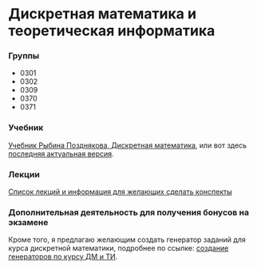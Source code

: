 # Дискретная математика и теоретическая информатика

### Группы

* 0301
* 0302
* 0309
* 0370
* 0371

### Учебник

[Учебник Рыбина Позднякова, Дискретная математика](Rybin-Pozdnkov-20-06-2021.pdf),
или вот здесь [последняя актуальная версия](https://yadi.sk/i/paiCA3hgmTg-fw).

### Лекции

[Список лекций и информация для желающих сделать конспекты](lecture-notes.md)

### Дополнительная деятельность для получения бонусов на экзамене

Кроме того, я предлагаю желающим создать генератор заданий для курса дискретной математики, подробнее по ссылке: [создание генераторов по курсу ДМ и ТИ](gen.md).


